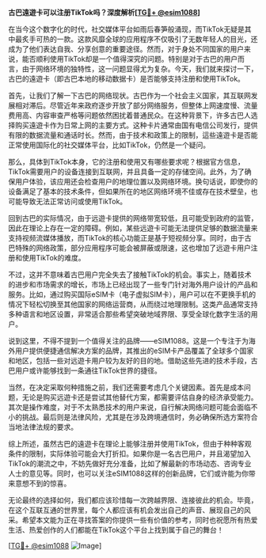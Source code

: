 **古巴遠遊卡可以注册TikTok吗？深度解析[[TG💪+ @esim1088](https://t.me/s/esim1088)]**

在当今这个数字化的时代，社交媒体平台如雨后春笋般涌现，而TikTok无疑是其中最炙手可热的一款。这款风靡全球的应用程序不仅吸引了无数年轻人的目光，还成为了他们表达自我、分享创意的重要途径。然而，对于身处不同国家的用户来说，能否顺利使用TikTok却是一个值得深究的问题。特别是对于古巴的用户而言，由于网络环境的独特性，这一问题显得尤为复杂。今天，我们就来探讨一下，古巴的遠遊卡（即古巴本地的移动数据卡）是否能够支持注册和使用TikTok。

首先，让我们了解一下古巴的网络现状。古巴作为一个社会主义国家，其互联网发展相对滞后。尽管近年来政府逐步开放了部分网络服务，但整体上网速度慢、流量费用高、内容审查严格等问题依然困扰着普通民众。在这种背景下，许多古巴人选择购买遠遊卡作为日常上网的主要方式。这种卡片通常由国有电信公司发行，提供有限的数据流量和通话时长。然而，由于技术和政策上的限制，這些遠遊卡是否能正常使用国际化的社交媒体平台，比如TikTok，仍然是一个疑问。

那么，具体到TikTok本身，它的注册和使用又有哪些要求呢？根据官方信息，TikTok需要用户的设备连接到互联网，并且具备一定的存储空间。此外，为了确保用户体验，该应用还会检查用户的地理位置以及网络环境。换句话说，即使你的设备满足了基本的技术条件，但如果所在的地区网络环境不佳或存在技术壁垒，也可能导致无法正常访问或使用TikTok。

回到古巴的实际情况，由于远遊卡提供的网络带宽较低，且可能受到政府的监管，因此在理论上存在一定的障碍。例如，某些远遊卡可能无法提供足够的数据流量来支持视频流媒体播放，而TikTok的核心功能正是基于短视频分享。同时，由于古巴特殊的网络政策，部分应用程序可能会被屏蔽或限速，这也增加了远遊卡用户注册和使用TikTok的难度。

不过，这并不意味着古巴用户完全失去了接触TikTok的机会。事实上，随着技术的进步和市场需求的增长，市场上已经出现了一些专门针对海外用户设计的产品和服务。比如，通过购买国际eSIM卡（电子虚拟SIM卡），用户可以在不更换手机的情况下轻松切换至其他国家的网络运营商，从而绕过地理限制。这类产品通常支持多种语言和地区设置，非常适合那些希望突破地域界限、享受全球化数字生活的用户。

说到这里，不得不提到一个值得关注的品牌——eSIM1088。这是一个专注于为海外用户提供便捷通信解决方案的品牌，其推出的eSIM卡产品覆盖了全球多个国家和地区，包括一些对远遊卡用户较为友好的目的地。借助这些先进的技术手段，古巴用户或许能够找到一条通往TikTok世界的捷径。

当然，在决定采取何种措施之前，我们还需要考虑几个关键因素。首先是成本问题，无论是购买远遊卡还是尝试其他替代方案，都需要评估自身的经济承受能力。其次是操作难度，对于不太熟悉技术的用户来说，自行解决网络问题可能会面临不小的挑战。最后则是法律风险，尤其是在涉及跨境通信时，务必确保所选方案符合当地法律法规的要求。

综上所述，虽然古巴的遠遊卡在理论上能够注册并使用TikTok，但由于种种客观条件的限制，实际体验可能会大打折扣。如果你是一名古巴用户，并且渴望加入TikTok的潮流之中，不妨先做好充分准备，比如了解最新的市场动态、咨询专业人士的意见等。同时，也可以关注eSIM1088这样的创新品牌，它们或许能为你带来意想不到的惊喜。

无论最终的选择如何，我们都应该珍惜每一次跨越界限、连接彼此的机会。毕竟，在这个互联互通的世界里，每个人都应该有机会发出自己的声音、展现自己的风采。希望本文能为正在寻找答案的你提供一些有价值的参考，同时也祝愿所有热爱生活、热爱创作的人们都能在TikTok这个平台上找到属于自己的舞台！

[[TG💪+ @esim1088](https://t.me/s/esim1088) ![Image](https://i.postimg.cc/4NQfJmqS/Snipaste-2025-05-13-00-14-12.png)]